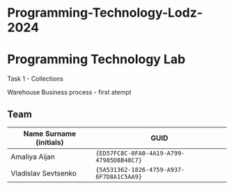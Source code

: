 # Programming-Technology-Lodz-2024

# Programming Technology Lab

Task 1 - Collections

Warehouse Business process - first atempt

## Team

| Name Surname (initials) | GUID                                     |
| ----------------------- | ---------------------------------------- |
| Amaliya Aijan           | `{ED57FC8C-0FA0-4A19-A799-47985D8B48C7}` |
| Vladislav Sevtsenko     | `{5A531362-1826-4759-A937-6F7D8A1C5AA9}` |
